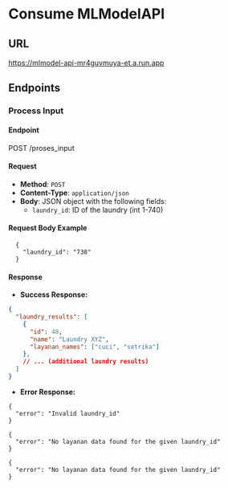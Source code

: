 # Consume MLModelAPI

## URL
https://mlmodel-api-mr4guvmuya-et.a.run.app

## Endpoints

### Process Input

#### Endpoint

POST /proses_input


#### Request

- **Method**: `POST`
- **Content-Type**: `application/json`
- **Body**: JSON object with the following fields:
  - `laundry_id`: ID of the laundry (int 1-740)

#### Request Body Example
  ```
    {
      "laundry_id": "738"
    }
  ```

#### Response

- **Success Response:**

```json
{
  "laundry_results": [
    {
      "id": 48,
      "name": "Laundry XYZ",
      "layanan_names": ["cuci", "setrika"]
    },
    // ... (additional laundry results)
  ]
}
```
- **Error Response:**
```
{
  "error": "Invalid laundry_id"
}

{
  "error": "No layanan data found for the given laundry_id"
}

{
  "error": "No layanan data found for the given laundry_id"
}


